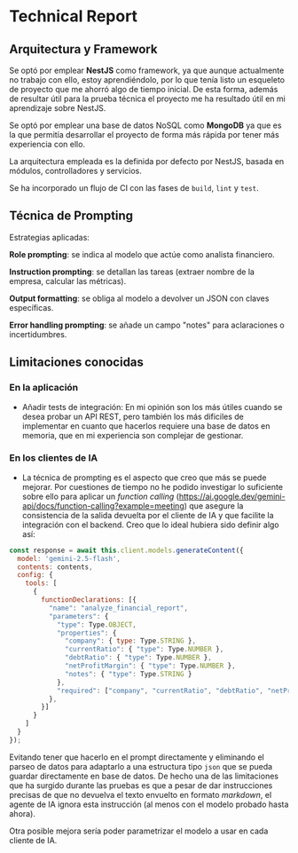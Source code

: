 # Technical Report

## Arquitectura y Framework

Se optó por emplear **NestJS** como framework, ya que aunque actualmente no trabajo con ello, estoy aprendiéndolo, por lo que tenía listo un esqueleto de proyecto que me ahorró algo de tiempo inicial. De esta forma, además de resultar útil para la prueba técnica el proyecto me ha resultado útil en mi aprendizaje sobre NestJS.

Se optó por emplear una base de datos NoSQL como **MongoDB** ya que es la que permitía desarrollar el proyecto de forma más rápida por tener más experiencia con ello.

La arquitectura empleada es la definida por defecto por NestJS, basada en módulos, controlladores y servicios.

Se ha incorporado un flujo de CI con las fases de `build`, `lint` y `test`.

## Técnica de Prompting
Estrategias aplicadas:

**Role prompting**: se indica al modelo que actúe como analista financiero.

**Instruction prompting**: se detallan las tareas (extraer nombre de la empresa, calcular las métricas).

**Output formatting**: se obliga al modelo a devolver un JSON con claves específicas.

**Error handling prompting**: se añade un campo "notes" para aclaraciones o incertidumbres.

## Limitaciones conocidas

### En la aplicación

- Añadir tests de integración: En mi opinión son los más útiles cuando se desea probar un API REST, pero también los más dificiles de implementar en cuanto que hacerlos requiere una base de datos en memoria, que en mi experiencia son complejar de gestionar.

### En los clientes de IA
- La técnica de prompting es el aspecto que creo que más se puede mejorar. Por cuestiones de tiempo no he podido investigar lo suficiente sobre ello para aplicar un *function calling* (https://ai.google.dev/gemini-api/docs/function-calling?example=meeting) que asegure la consistencia de la salida devuelta por el cliente de IA y que facilite la integración con el backend. Creo que lo ideal hubiera sido definir algo así:

```javascript
const response = await this.client.models.generateContent({
  model: 'gemini-2.5-flash',
  contents: contents,
  config: {
    tools: [
      {
        functionDeclarations: [{
          "name": "analyze_financial_report",
          "parameters": {
            "type": Type.OBJECT,
            "properties": {
              "company": { type: Type.STRING },
              "currentRatio": { "type": Type.NUMBER },
              "debtRatio": { "type": Type.NUMBER },
              "netProfitMargin": { "type": Type.NUMBER },
              "notes": { "type": Type.STRING }
            },
            "required": ["company", "currentRatio", "debtRatio", "netProfitMargin"]
          },
        }]
      }
    ]
  }
});
```

Evitando tener que hacerlo en el prompt directamente y eliminando el parseo de datos para adaptarlo a una estructura tipo `json` que se pueda guardar directamente en base de datos. De hecho una de las limitaciones que ha surgido durante las pruebas es que a pesar de dar instrucciones precisas de que no devuelva el texto envuelto en formato *markdown*, el agente de IA ignora esta instrucción (al menos con el modelo probado hasta ahora).

Otra posible mejora sería poder parametrizar el modelo a usar en cada cliente de IA.

